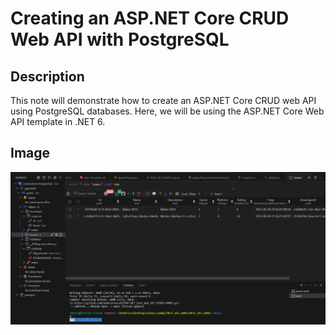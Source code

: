 # Creating an ASP.NET Core CRUD Web API with PostgreSQL

## Description
This note will demonstrate how to create an ASP.NET Core CRUD web API using PostgreSQL databases. Here, we will be using the ASP.NET Core Web API template in .NET 6.


## Image

![alt text](https://github.com/andreirosca92/ASP.NET_Core_Web_API-VIDEO-GAMES/blob/main/image/database.PNG?raw=true)